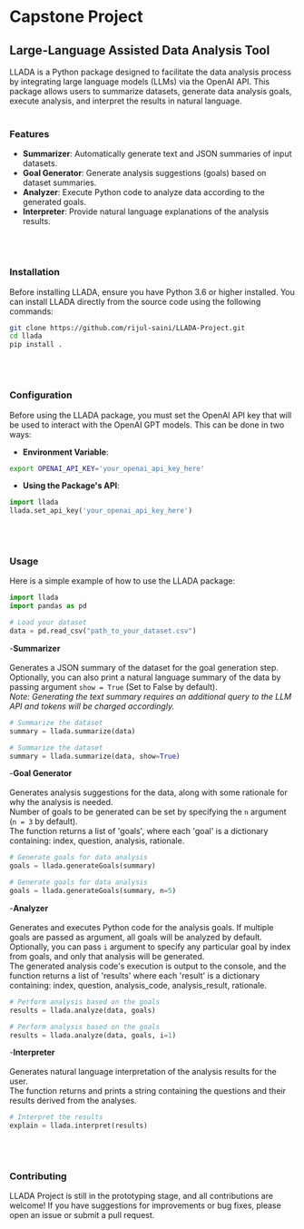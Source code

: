 # Capstone Project
## Large-Language Assisted Data Analysis Tool

LLADA is a Python package designed to facilitate the data analysis process by integrating large language models (LLMs) via the OpenAI API. This package allows users to summarize datasets, generate data analysis goals, execute analysis, and interpret the results in natural language.
<br/><br/>
### Features

- **Summarizer**: Automatically generate text and JSON summaries of input datasets.
- **Goal Generator**: Generate analysis suggestions (goals) based on dataset summaries.
- **Analyzer**: Execute Python code to analyze data according to the generated goals.
- **Interpreter**: Provide natural language explanations of the analysis results.

<br/><br/>

### Installation

Before installing LLADA, ensure you have Python 3.6 or higher installed. You can install LLADA directly from the source code using the following commands:

```bash
git clone https://github.com/rijul-saini/LLADA-Project.git
cd llada
pip install .
```

<br/><br/>

### Configuration

Before using the LLADA package, you must set the OpenAI API key that will be used to interact with the OpenAI GPT models. This can be done in two ways:

- **Environment Variable**:
```bash
export OPENAI_API_KEY='your_openai_api_key_here'
```
- **Using the Package's API**:
```python
import llada
llada.set_api_key('your_openai_api_key_here')
```

<br/><br/>

### Usage

Here is a simple example of how to use the LLADA package:

```python
import llada
import pandas as pd

# Load your dataset
data = pd.read_csv("path_to_your_dataset.csv")
```

-**Summarizer**
<br/><br/>
Generates a JSON summary of the dataset for the goal generation step.\
Optionally, you can also print a natural language summary of the data by passing argument `show = True` (Set to False by default).\
*Note: Generating the text summary requires an additional query to the LLM API and tokens will be charged accordingly.*

```python
# Summarize the dataset
summary = llada.summarize(data)
```
```python
# Summarize the dataset
summary = llada.summarize(data, show=True)
```

-**Goal Generator**
<br/><br/>
Generates analysis suggestions for the data, along with some rationale for why the analysis is needed.\
Number of goals to be generated can be set by specifying the `n` argument (`n = 3` by default).\
The function returns a list of 'goals', where each 'goal' is a dictionary containing: index, question, analysis, rationale.

```python
# Generate goals for data analysis
goals = llada.generateGoals(summary)
```
```python
# Generate goals for data analysis
goals = llada.generateGoals(summary, n=5)
```

-**Analyzer**
<br/><br/>
Generates and executes Python code for the analysis goals. If multiple goals are passed as argument, all goals will be analyzed by default.\
Optionally, you can pass `i` argument to specify any particular goal by index from goals, and only that analysis will be generated.\
The generated analysis code's execution is output to the console, and the function returns a list of 'results' where each 'result' is a dictionary containing: index, question, analysis_code, analysis_result, rationale.

```python
# Perform analysis based on the goals
results = llada.analyze(data, goals)
```
```python
# Perform analysis based on the goals
results = llada.analyze(data, goals, i=1)
```

-**Interpreter**
<br/><br/>
Generates natural language interpretation of the analysis results for the user.\
The function returns and prints a string containing the questions and their results derived from the analyses.

```python
# Interpret the results
explain = llada.interpret(results)
```

<br/><br/>
### Contributing

LLADA Project is still in the prototyping stage, and all contributions are welcome! If you have suggestions for improvements or bug fixes, please open an issue or submit a pull request.
<br/><br/>
